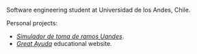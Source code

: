 Software engineering student at Universidad de los Andes, Chile.

Personal projects:
- [*Simulador de toma de ramos Uandes*](https://bit.ly/TomadorRamosUandes).
- [*Great Ayuda*](http://www.g-ayuda.net) educational website.

